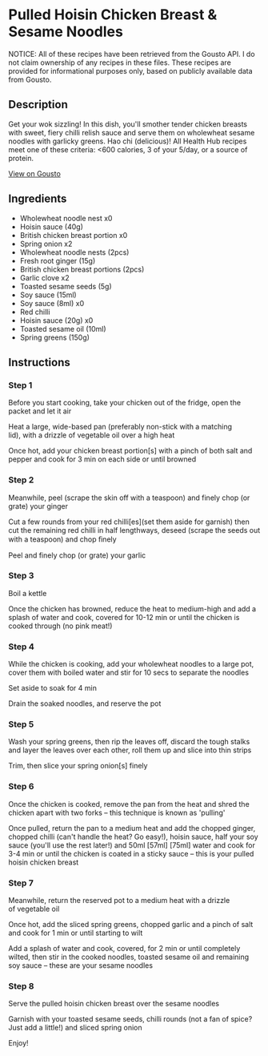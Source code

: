 # Pulled Hoisin Chicken Breast & Sesame Noodles

NOTICE: All of these recipes have been retrieved from the Gousto API. I do not claim ownership of any recipes in these files. These recipes are provided for informational purposes only, based on publicly available data from Gousto.

## Description

Get your wok sizzling! In this dish, you'll smother tender chicken breasts with sweet, fiery chilli relish sauce and serve them on wholewheat sesame noodles with garlicky greens. Hao chi (delicious)! All Health Hub recipes meet one of these criteria: <600 calories, 3 of your 5/day, or a source of protein.

[View on Gousto](https://www.gousto.co.uk/recipes/cookbook/pulled-hoisin-chicken-breast-sesame-noodles)

## Ingredients

- Wholewheat noodle nest x0
- Hoisin sauce (40g)
- British chicken breast portion x0
- Spring onion x2
- Wholewheat noodle nests (2pcs)
- Fresh root ginger (15g)
- British chicken breast portions (2pcs)
- Garlic clove x2
- Toasted sesame seeds (5g)
- Soy sauce (15ml)
- Soy sauce (8ml) x0
- Red chilli
- Hoisin sauce (20g) x0
- Toasted sesame oil (10ml)
- Spring greens (150g)

## Instructions


### Step 1

Before you start cooking, take your chicken out of the fridge, open the packet and let it air

Heat a large, wide-based pan (preferably non-stick with a matching lid), with a drizzle of vegetable oil over a high heat

Once hot, add your chicken breast portion[s] with a pinch of both salt and pepper and cook for 3 min on each side or until browned


### Step 2

Meanwhile, peel (scrape the skin off with a teaspoon) and finely chop (or grate) your ginger

Cut a few rounds from your red chilli[es](set them aside for garnish) then cut the remaining red chilli in half lengthways, deseed (scrape the seeds out with a teaspoon) and chop ﬁnely

Peel and finely chop (or grate) your garlic


### Step 3

Boil a kettle

Once the chicken has browned, reduce the heat to medium-high and add a splash of water and cook, covered for 10-12 min or until the chicken is cooked through (no pink meat!)


### Step 4

While the chicken is cooking, add your wholewheat noodles to a large pot, cover them with boiled water and stir for 10 secs to separate the noodles

Set aside to soak for 4 min

Drain the soaked noodles, and reserve the pot


### Step 5

Wash your spring greens, then rip the leaves off, discard the tough stalks and layer the leaves over each other, roll them up and slice into thin strips

Trim, then slice your spring onion[s] finely


### Step 6

Once the chicken is cooked, remove the pan from the heat and shred the chicken apart with two forks – this technique is known as 'pulling'

Once pulled, return the pan to a medium heat and add the chopped ginger, chopped chilli (can't handle the heat? Go easy!), hoisin sauce, half your soy sauce (you'll use the rest later!) and 50ml <span class="text-purple">[57ml]</span> <span class="text-danger">[75ml] </span>water and cook for 3-4 min or until the chicken is coated in a sticky sauce – this is your pulled hoisin chicken breast


### Step 7

Meanwhile, return the reserved pot to a medium heat with a drizzle of vegetable oil

Once hot, add the sliced spring greens, chopped garlic and a pinch of salt and cook for 1 min or until starting to wilt

Add a splash of water and cook, covered, for 2 min or until completely wilted, then stir in the cooked noodles, toasted sesame oil and remaining soy sauce – these are your sesame noodles

### Step 8

Serve the pulled hoisin chicken breast over the sesame noodles

Garnish with your toasted sesame seeds, chilli rounds (not a fan of spice? Just add a little!) and sliced spring onion

Enjoy!

